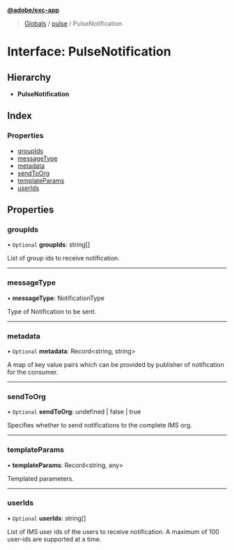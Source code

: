 **[@adobe/exc-app](../README.md)**

> [Globals](../README.md) / [pulse](../modules/pulse.md) / PulseNotification

# Interface: PulseNotification

## Hierarchy

* **PulseNotification**

## Index

### Properties

* [groupIds](pulse.pulsenotification.md#groupids)
* [messageType](pulse.pulsenotification.md#messagetype)
* [metadata](pulse.pulsenotification.md#metadata)
* [sendToOrg](pulse.pulsenotification.md#sendtoorg)
* [templateParams](pulse.pulsenotification.md#templateparams)
* [userIds](pulse.pulsenotification.md#userids)

## Properties

### groupIds

• `Optional` **groupIds**: string[]

List of group ids to receive notification.

___

### messageType

•  **messageType**: NotificationType

Type of Notification to be sent.

___

### metadata

• `Optional` **metadata**: Record<string, string\>

A map of key value pairs which can be provided by publisher of notification for the consumer.

___

### sendToOrg

• `Optional` **sendToOrg**: undefined \| false \| true

Specifies whether to send notifications to the complete IMS org.

___

### templateParams

•  **templateParams**: Record<string, any\>

Templated parameters.

___

### userIds

• `Optional` **userIds**: string[]

List of IMS user ids of the users to receive notification.
A maximum of 100 user-ids are supported at a time.
